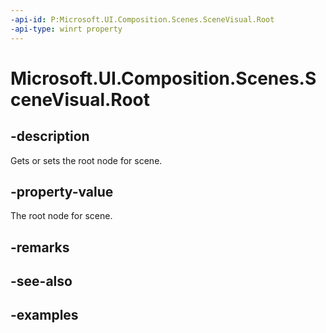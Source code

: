 ```yaml
---
-api-id: P:Microsoft.UI.Composition.Scenes.SceneVisual.Root
-api-type: winrt property
---
```


<!-- Property syntax.
public SceneNode Root { get;  set; }
-->

# Microsoft.UI.Composition.Scenes.SceneVisual.Root

## -description

Gets or sets the root node for scene.

## -property-value

The root node for scene.

## -remarks

## -see-also

## -examples


